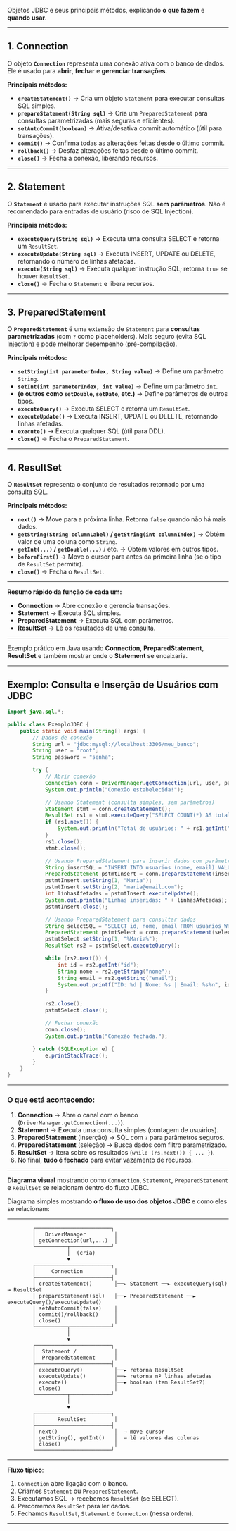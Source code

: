 Objetos JDBC e seus principais métodos, explicando **o que fazem** e **quando usar**.

---

## **1. Connection**

O objeto **`Connection`** representa uma conexão ativa com o banco de dados.
Ele é usado para **abrir**, **fechar** e **gerenciar transações**.

**Principais métodos:**

* **`createStatement()`** → Cria um objeto `Statement` para executar consultas SQL simples.
* **`prepareStatement(String sql)`** → Cria um `PreparedStatement` para consultas parametrizadas (mais seguras e eficientes).
* **`setAutoCommit(boolean)`** → Ativa/desativa commit automático (útil para transações).
* **`commit()`** → Confirma todas as alterações feitas desde o último commit.
* **`rollback()`** → Desfaz alterações feitas desde o último commit.
* **`close()`** → Fecha a conexão, liberando recursos.

---

## **2. Statement**

O **`Statement`** é usado para executar instruções SQL **sem parâmetros**.
Não é recomendado para entradas de usuário (risco de SQL Injection).

**Principais métodos:**

* **`executeQuery(String sql)`** → Executa uma consulta SELECT e retorna um `ResultSet`.
* **`executeUpdate(String sql)`** → Executa INSERT, UPDATE ou DELETE, retornando o número de linhas afetadas.
* **`execute(String sql)`** → Executa qualquer instrução SQL; retorna `true` se houver `ResultSet`.
* **`close()`** → Fecha o `Statement` e libera recursos.

---

## **3. PreparedStatement**

O **`PreparedStatement`** é uma extensão de `Statement` para **consultas parametrizadas** (com `?` como placeholders).
Mais seguro (evita SQL Injection) e pode melhorar desempenho (pré-compilação).

**Principais métodos:**

* **`setString(int parameterIndex, String value)`** → Define um parâmetro `String`.
* **`setInt(int parameterIndex, int value)`** → Define um parâmetro `int`.
* **(e outros como `setDouble`, `setDate`, etc.)** → Define parâmetros de outros tipos.
* **`executeQuery()`** → Executa SELECT e retorna um `ResultSet`.
* **`executeUpdate()`** → Executa INSERT, UPDATE ou DELETE, retornando linhas afetadas.
* **`execute()`** → Executa qualquer SQL (útil para DDL).
* **`close()`** → Fecha o `PreparedStatement`.

---

## **4. ResultSet**

O **`ResultSet`** representa o conjunto de resultados retornado por uma consulta SQL.

**Principais métodos:**

* **`next()`** → Move para a próxima linha. Retorna `false` quando não há mais dados.
* **`getString(String columnLabel)` / `getString(int columnIndex)`** → Obtém valor de uma coluna como `String`.
* **`getInt(...)` / `getDouble(...)`** / etc. → Obtém valores em outros tipos.
* **`beforeFirst()`** → Move o cursor para antes da primeira linha (se o tipo de `ResultSet` permitir).
* **`close()`** → Fecha o `ResultSet`.

---

**Resumo rápido da função de cada um:**

* **Connection** → Abre conexão e gerencia transações.
* **Statement** → Executa SQL simples.
* **PreparedStatement** → Executa SQL com parâmetros.
* **ResultSet** → Lê os resultados de uma consulta.

---

Exemplo prático em Java usando **Connection**, **PreparedStatement**, **ResultSet** e também mostrar onde o **Statement** se encaixaria.

---

## Exemplo: Consulta e Inserção de Usuários com JDBC

```java
import java.sql.*;

public class ExemploJDBC {
    public static void main(String[] args) {
        // Dados de conexão
        String url = "jdbc:mysql://localhost:3306/meu_banco";
        String user = "root";
        String password = "senha";

        try {
            // Abrir conexão
            Connection conn = DriverManager.getConnection(url, user, password);
            System.out.println("Conexão estabelecida!");

            // Usando Statement (consulta simples, sem parâmetros)
            Statement stmt = conn.createStatement();
            ResultSet rs1 = stmt.executeQuery("SELECT COUNT(*) AS total FROM usuarios");
            if (rs1.next()) {
                System.out.println("Total de usuários: " + rs1.getInt("total"));
            }
            rs1.close();
            stmt.close();

            // Usando PreparedStatement para inserir dados com parâmetros
            String insertSQL = "INSERT INTO usuarios (nome, email) VALUES (?, ?)";
            PreparedStatement pstmtInsert = conn.prepareStatement(insertSQL);
            pstmtInsert.setString(1, "Maria");
            pstmtInsert.setString(2, "maria@email.com");
            int linhasAfetadas = pstmtInsert.executeUpdate();
            System.out.println("Linhas inseridas: " + linhasAfetadas);
            pstmtInsert.close();

            // Usando PreparedStatement para consultar dados
            String selectSQL = "SELECT id, nome, email FROM usuarios WHERE nome LIKE ?";
            PreparedStatement pstmtSelect = conn.prepareStatement(selectSQL);
            pstmtSelect.setString(1, "%Maria%");
            ResultSet rs2 = pstmtSelect.executeQuery();

            while (rs2.next()) {
                int id = rs2.getInt("id");
                String nome = rs2.getString("nome");
                String email = rs2.getString("email");
                System.out.printf("ID: %d | Nome: %s | Email: %s%n", id, nome, email);
            }

            rs2.close();
            pstmtSelect.close();

            // Fechar conexão
            conn.close();
            System.out.println("Conexão fechada.");

        } catch (SQLException e) {
            e.printStackTrace();
        }
    }
}
```

---

### O que está acontecendo:

1. **Connection** → Abre o canal com o banco (`DriverManager.getConnection(...)`).
2. **Statement** → Executa uma consulta simples (contagem de usuários).
3. **PreparedStatement** (inserção) → SQL com `?` para parâmetros seguros.
4. **PreparedStatement** (seleção) → Busca dados com filtro parametrizado.
5. **ResultSet** → Itera sobre os resultados (`while (rs.next()) { ... }`).
6. No final, **tudo é fechado** para evitar vazamento de recursos.

---

 **Diagrama visual** mostrando como `Connection`, `Statement`, `PreparedStatement` e `ResultSet` se relacionam dentro do fluxo JDBC.

Diagrama simples mostrando **o fluxo de uso dos objetos JDBC** e como eles se relacionam:

---

```
        ┌────────────────────────┐
        │   DriverManager         │
        │ getConnection(url,...)  │
        └──────────┬─────────────┘
                   │  (cria)
                   ▼
        ┌────────────────────────┐
        │     Connection          │
        ├────────────────────────┤
        │ createStatement()       │──► Statement ──► executeQuery(sql) → ResultSet
        │ prepareStatement(sql)   │──► PreparedStatement ──► executeQuery()/executeUpdate()
        │ setAutoCommit(false)    │
        │ commit()/rollback()     │
        │ close()                 │
        └──────────┬─────────────┘
                   │
                   ▼
        ┌────────────────────────┐
        │  Statement /            │
        │  PreparedStatement      │
        ├────────────────────────┤
        │ executeQuery()          │──► retorna ResultSet
        │ executeUpdate()         │──► retorna nº linhas afetadas
        │ execute()               │──► boolean (tem ResultSet?)
        │ close()                 │
        └──────────┬─────────────┘
                   │
                   ▼
        ┌────────────────────────┐
        │       ResultSet         │
        ├────────────────────────┤
        │ next()                  │  → move cursor
        │ getString(), getInt()   │  → lê valores das colunas
        │ close()                 │
        └────────────────────────┘
```

---

**Fluxo típico**:

1. `Connection` abre ligação com o banco.
2. Criamos `Statement` ou `PreparedStatement`.
3. Executamos SQL → recebemos `ResultSet` (se SELECT).
4. Percorremos `ResultSet` para ler dados.
5. Fechamos `ResultSet`, `Statement` e `Connection` (nessa ordem).

---





